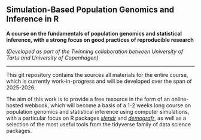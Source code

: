 ## Simulation-Based Population Genomics and Inference in R

**A course on the fundamentals of population genomics and statistical inference,
with a strong focus on good practices of reproducible research**

_(Developed as part of the Twinning collaboration between University
of Tartu and University of Copenhagen)_

------------------------------------------------------------------------

This git repository contains the sources all materials for the entire course,
which is currently work-in-progress and will be developed over the span of
2025-2026.

The aim of this work is to provide a free resource in the form of an
online-hosted webbook, which will become a basis of a 1-2 weeks long course
on population genomics and statistical inference using computer simulations,
with a particular focus on R packages
[_slendr_](https://github.com/bodkan/demografr) and [_demografr_](https://github.com/bodkan/demografr), as well as a selection of
the most useful tools from the tidyverse family of data science packages.
